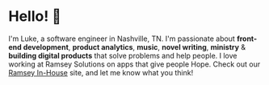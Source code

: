 # Hello! 🎉 

I'm Luke, a software engineer in Nashville, TN. I'm passionate about **front-end development**, **product analytics**, **music**, **novel writing**, **ministry** & **building digital products** that solve problems and help people. I love working at Ramsey Solutions on apps that give people Hope. Check out our [Ramsey In-House](https://www.ramseyinhouse.com/) site, and let me know what you think!
